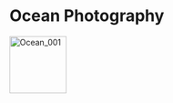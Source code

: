 # Ocean Photography


<p align="left">
  <img src="  beginnings/photos/PhotoAssets/DB_Ocean_001.jpg" width="100" title="Ocean_001">
</p>



      
